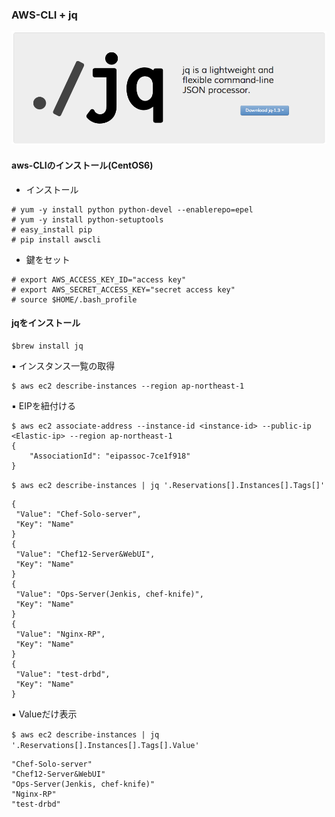 ### AWS-CLI + jq



![Alt Text](https://github.com/yhidetoshi/Pictures/raw/master/aws/jq1.png)


#### aws-CLIのインストール(CentOS6)
- インストール
```
# yum -y install python python-devel --enablerepo=epel
# yum -y install python-setuptools
# easy_install pip
# pip install awscli
```
- 鍵をセット
```
# export AWS_ACCESS_KEY_ID="access key"
# export AWS_SECRET_ACCESS_KEY="secret access key"
# source $HOME/.bash_profile
```


#### jqをインストール
```
$brew install jq
```

▪ インスタンス一覧の取得
```
$ aws ec2 describe-instances --region ap-northeast-1
```

▪ EIPを紐付ける
```
$ aws ec2 associate-address --instance-id <instance-id> --public-ip <Elastic-ip> --region ap-northeast-1
{
    "AssociationId": "eipassoc-7ce1f918"
}
```


 `$ aws ec2 describe-instances | jq '.Reservations[].Instances[].Tags[]'`                         
 ```
{
  "Value": "Chef-Solo-server",
  "Key": "Name"
}
{
  "Value": "Chef12-Server&WebUI",
  "Key": "Name"
}
{
  "Value": "Ops-Server(Jenkis, chef-knife)",
  "Key": "Name"
}
{
  "Value": "Nginx-RP",
  "Key": "Name"
}
{
  "Value": "test-drbd",
  "Key": "Name"
}
```

▪️ Valueだけ表示

`$ aws ec2 describe-instances | jq '.Reservations[].Instances[].Tags[].Value'`
```
"Chef-Solo-server"
"Chef12-Server&WebUI"
"Ops-Server(Jenkis, chef-knife)"
"Nginx-RP"
"test-drbd"
```
